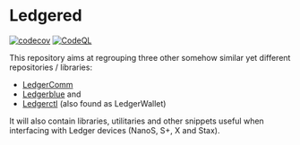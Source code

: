 # Ledgered

[![codecov](https://codecov.io/gh/LedgerHQ/ledgered/graph/badge.svg?token=0mwgQwrusz)](https://codecov.io/gh/LedgerHQ/ledgered)
[![CodeQL](https://github.com/LedgerHQ/ledgered/actions/workflows/codeql-analysis.yml/badge.svg)](https://github.com/LedgerHQ/ledgered/actions/workflows/codeql-analysis.yml)

This repository aims at regrouping three other somehow similar yet different repositories / libraries:

- [LedgerComm](https://github.com/LedgerHQ/ledgercomm)
- [Ledgerblue](https://github.com/LedgerHQ/blue-loader-python) and
- [Ledgerctl](https://github.com/LedgerHQ/ledgerctl) (also found as LedgerWallet)


It will also contain libraries, utilitaries and other snippets useful when interfacing with Ledger
devices (NanoS, S+, X and Stax).
